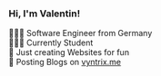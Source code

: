 <!-- Level 1: Simple bio and stats -->

### Hi, I'm Valentin!

👨🏼‍💻 Software Engineer from Germany<br/>
👨🏻‍🎓 Currently Student<br/>
🎨 Just creating Websites for fun<br/>
🌹 Posting Blogs on [vyntrix.me](https://vyntrix.me)<br/>
